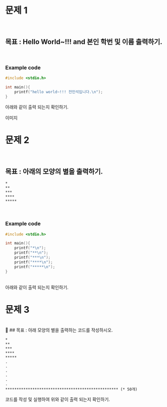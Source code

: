 # 문제 1

<br>

## 목표 : Hello World~!!! and 본인 학번 및 이름 출력하기.

<br>

### Example code

```C
#include <stdio.h>

int main(){
	printf("hello world~!!! 전민석입니다.\n");
}
```

아래와 같이 출력 되는지 확인하기.

이미지



<div style="page-break-after: always;"></div>



# 문제 2

<br>

## 목표 : 아래의 모양의 별을 출력하기.

```
*
**
***
****
*****
```

<br>

### Example code

```C
#include <stdio.h>

int main(){
	printf("*\n");
	printf("**\n");
	printf("***\n");
	printf("****\n");
	printf("*****\n");
}
```
<br>
아래와 같이 출력 되는지 확인하기.



<div style="page-break-after: always;"></div>



# 문제 3

<br>

## 목표 : 아래 모양의 별을 출력하는 코드를 작성하시오.

```
*
**
***
****
*****
.
.
.
.
.
.
************************************************** (* 50개)
```

코드를 작성 및 실행하여 위와 같이 출력 되는지 확인하기.